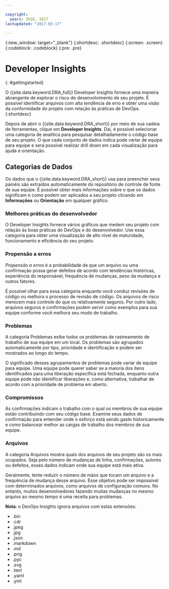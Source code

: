 ```yaml
---

copyright:
  years: 2016, 2017
lastupdated: "2017-03-17"

---
```


{:new_window: target="_blank"}
{:shortdesc: .shortdesc}
{:screen: .screen}
{:codeblock: .codeblock}
{:pre: .pre}

# Developer Insights
{: #gettingstarted}

O {{site.data.keyword.DRA_full}} Developer Insights fornece uma maneira abrangente de explorar o risco de desenvolvimento de seu projeto. É possível identificar arquivos com alta tendência de erro e obter uma visão da conformidade do projeto com relação às práticas de DevOps.
{:shortdesc}

Depois de abrir o {{site.data.keyword.DRA_short}} por meio de sua cadeia de ferramentas, clique em **Developer Insights**. Daí, é possível selecionar uma categoria de analítica para pesquisar detalhadamente o código base de seu projeto. O que cada conjunto de dados indica pode variar de equipe para equipe e será possível realizar drill down em cada visualização para ajuda e orientação. 

## Categorias de Dados
Os dados que o {{site.data.keyword.DRA_short}} usa para preencher seus painéis são extraídos automaticamente do repositório de controle de fonte de sua equipe. É possível obter mais informações sobre o que os dados significam e como podem ser aplicados a seu projeto clicando em **Informações** ou **Orientação** em qualquer gráfico.

### Melhores práticas do desenvolvedor

O Developer Insights fornece vários gráficos que medem seu projeto com relação às boas práticas do DevOps e do desenvolvedor. Use essa categoria para obter uma visualização de alto nível de maturidade, funcionamento e eficiência do seu projeto. 

### Propensão a erros

*Propensão a erros* é a probabilidade de que um arquivo ou uma confirmação possa gerar defeitos de acordo com tendências históricas, experiência do responsável, frequência de mudanças, peso da mudança e outros fatores. 

É possível olhar para essa categoria enquanto você conduz revisões de código ou melhora o processo de revisão de código. Os arquivos de risco merecem mais controle do que os relativamente seguros. Por outro lado, arquivos seguros e confirmações podem servir como exemplos para sua equipe conforme você melhora seu modo de trabalho.

### Problemas

A categoria Problemas exibe todos os problemas de rastreamento de trabalho de sua equipe em um local. Os problemas são agrupados automaticamente por tipo, prioridade e identificação e podem ser mostrados ao longo do tempo. 

O significado desses agrupamentos de problemas pode variar de equipe para equipe. Uma equipe pode querer saber se a maioria dos itens identificados para uma liberação específica está fechada, enquanto outra equipe pode não identificar liberações e, como alternativa, trabalhar de acordo com a prioridade de problema em aberto.  

### Compromissos

As confirmações indicam o trabalho com o qual os membros de sua equipe estão contribuindo com seu código base. Examine seus dados de confirmação para entender onde o esforço está sendo gasto historicamente e como balancear melhor as cargas de trabalho dos membros de sua equipe. 

### Arquivos

A categoria Arquivos mostra quais dos arquivos de seu projeto são os mais ocupados. Seja pelo número de mudanças de linha, confirmações, autores ou defeitos, esses dados indicam onde sua equipe está mais ativa. 

Geralmente, tente reduzir o número de mãos que tocam um arquivo e a frequência de mudança desse arquivo. Esse objetivo pode ser impossível com determinados arquivos, como arquivos de configuração comuns. No entanto, muitos desenvolvedores fazendo muitas mudanças no mesmo arquivo ao mesmo tempo é uma receita para problemas. 

**Nota**: o DevOps Insights ignora arquivos com estas extensões:

* .bin
* .cdr
* .jpeg
* .jpg
* .json
* .markdown
* .md
* .png
* .pyc
* .svg
* .text
* .yaml
* .yml

